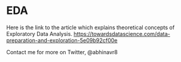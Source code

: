 # EDA

Here is the link to the article which explains theoretical concepts of Exploratory Data Analysis.
https://towardsdatascience.com/data-preparation-and-exploration-5e09b92cf00e

Contact me for more on Twitter, @abhinavr8

